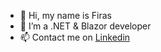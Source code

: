 - 👋 Hi, my name is Firas
- 🌱 I’m a .NET & Blazor developer
- 📫 Contact me on [Linkedin](https://www.linkedin.com/in/firasalalo/)


